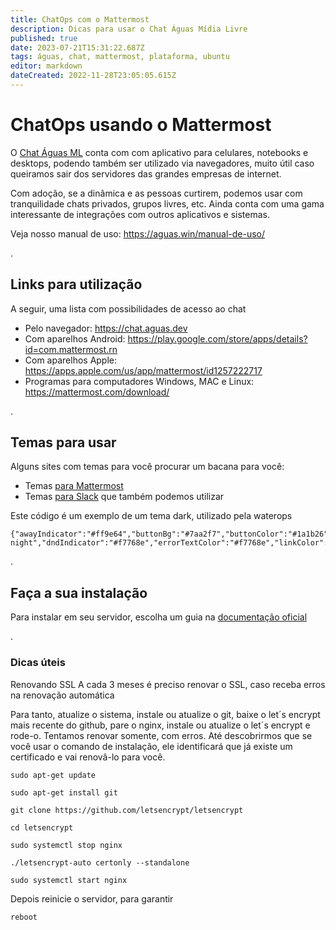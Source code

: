 ```yaml
---
title: ChatOps com o Mattermost
description: Dicas para usar o Chat Águas Mídia Livre
published: true
date: 2023-07-21T15:31:22.687Z
tags: águas, chat, mattermost, plataforma, ubuntu
editor: markdown
dateCreated: 2022-11-28T23:05:05.615Z
---
```


# ChatOps usando o Mattermost
O [Chat Águas ML](https://chat.aguas.dev) conta com com aplicativo para celulares, notebooks e desktops, podendo também ser utilizado via navegadores, muito útil caso queiramos sair dos servidores das grandes empresas de internet.

Com adoção, se a dinâmica e as pessoas curtirem, podemos usar com tranquilidade chats privados, grupos livres, etc. Ainda conta com uma gama interessante de integrações com outros aplicativos e sistemas.

Veja nosso manual de uso: https://aguas.win/manual-de-uso/

.
## Links para utilização
A seguir, uma lista com possibilidades de acesso ao chat

- Pelo navegador: https://chat.aguas.dev
- Com aparelhos Android: https://play.google.com/store/apps/details?id=com.mattermost.rn
- Com aparelhos Apple: https://apps.apple.com/us/app/mattermost/id1257222717
- Programas para computadores Windows, MAC e Linux: https://mattermost.com/download/

.
## Temas para usar
Alguns sites com temas para você procurar um bacana para você:
- Temas [para Mattermost](https://avasconcelos114.github.io/mattermost-themes/)
- Temas [para Slack](https://slackthemes.net/#/aubergine) que também podemos utilizar


Este código é um exemplo de um tema dark, utilizado pela waterops

```
{"awayIndicator":"#ff9e64","buttonBg":"#7aa2f7","buttonColor":"#1a1b26","centerChannelBg":"#1a1b26","centerChannelColor":"#c0caf5","codeTheme":"tokio-night","dndIndicator":"#f7768e","errorTextColor":"#f7768e","linkColor":"#7aa2f7","mentionBg":"#414868","mentionBj":"#cfc9c2","mentionColor":"#a9b1d6","mentionHighlightBg":"#414868","mentionHighlightLink":"#7aa2f7","newMessageSeparator":"#ff9e64","onlineIndicator":"#9ece6a","sidebarBg":"#1a1b26","sidebarHeaderBg":"#1a1b26","sidebarHeaderTextColor":"#a9b1d6","sidebarTeamBarBg":"#1a1b26","sidebarText":"#a9b1d6","sidebarTextActiveBorder":"#9ece6a","sidebarTextActiveColor":"#7aa2f7","sidebarTextHoverBg":"#414868","sidebarUnreadText":"#c0caf5"}
```

.
## Faça a sua instalação
Para instalar em seu servidor, escolha um guia na [documentação oficial](https://docs.mattermost.com/guides/administrator.html#installing-mattermost)

.
### Dicas úteis

Renovando SSL
A cada 3 meses é preciso renovar o SSL, caso receba erros na renovação automática

Para tanto, atualize o sistema, instale ou atualize o git, baixe o let´s encrypt mais recente do github, pare o nginx, instale ou atualize o let´s encrypt e rode-o. Tentamos renovar somente, com erros. Até descobrirmos que se você usar o comando de instalação, ele identificará que já existe um certificado e vai renovâ-lo para você.

```text
sudo apt-get update

sudo apt-get install git

git clone https://github.com/letsencrypt/letsencrypt

cd letsencrypt

sudo systemctl stop nginx

./letsencrypt-auto certonly --standalone

sudo systemctl start nginx
```

Depois reinicie o servidor, para garantir
```text
reboot
```